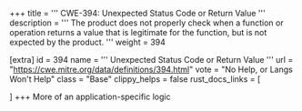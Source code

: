 +++
title = '''
CWE-394: Unexpected Status Code or Return Value
'''
description	= '''
The product does not properly check when a function or operation returns a value that is legitimate for the function, but is not expected by the product.
'''
weight = 394

[extra]
id = 394
name = '''
Unexpected Status Code or Return Value
'''
url = "https://cwe.mitre.org/data/definitions/394.html"
vote = "No Help, or Langs Won't Help"
class = "Base"
clippy_helps = false
rust_docs_links = [
	
]
+++
More of an application-specific logic